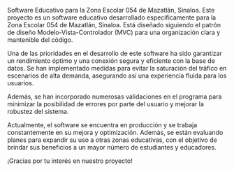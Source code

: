 Software Educativo para la Zona Escolar 054 de Mazatlán, Sinaloa.
Este proyecto es un software educativo desarrollado específicamente para la Zona Escolar 054 de Mazatlán, Sinaloa. Está diseñado siguiendo el patrón de diseño Modelo-Vista-Controlador (MVC) para una organización clara y mantenible del código.

Una de las prioridades en el desarrollo de este software ha sido garantizar un rendimiento óptimo y una conexión segura y eficiente con la base de datos. Se han implementado medidas para evitar la saturación del tráfico en escenarios de alta demanda, asegurando así una experiencia fluida para los usuarios.

Además, se han incorporado numerosas validaciones en el programa para minimizar la posibilidad de errores por parte del usuario y mejorar la robustez del sistema.

Actualmente, el software se encuentra en producción y se trabaja constantemente en su mejora y optimización. Además, se están evaluando planes para expandir su uso a otras zonas educativas, con el objetivo de brindar sus beneficios a un mayor número de estudiantes y educadores.

¡Gracias por tu interés en nuestro proyecto!
